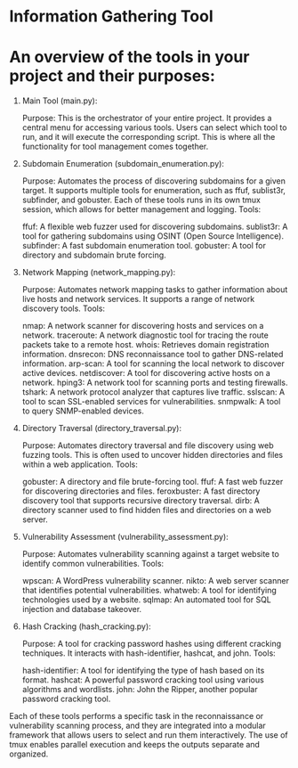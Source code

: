 # Information Gathering Tool
# An overview of the tools in your project and their purposes:

1. Main Tool (main.py):

    Purpose: This is the orchestrator of your entire project. It provides a central menu for accessing various tools. Users can select which tool to run, and it will execute the corresponding script. This is where all the functionality for tool management comes together.

2. Subdomain Enumeration (subdomain\_enumeration.py):

    Purpose: Automates the process of discovering subdomains for a given target. It supports multiple tools for enumeration, such as ffuf, sublist3r, subfinder, and gobuster. Each of these tools runs in its own tmux session, which allows for better management and logging.
    Tools:

      ffuf: A flexible web fuzzer used for discovering subdomains.
      sublist3r: A tool for gathering subdomains using OSINT (Open Source Intelligence).
      subfinder: A fast subdomain enumeration tool.
      gobuster: A tool for directory and subdomain brute forcing.

3. Network Mapping (network\_mapping.py):

    Purpose: Automates network mapping tasks to gather information about live hosts and network services. It supports a range of network discovery tools.
    Tools:

      nmap: A network scanner for discovering hosts and services on a network.
      traceroute: A network diagnostic tool for tracing the route packets take to a remote host.
      whois: Retrieves domain registration information.
      dnsrecon: DNS reconnaissance tool to gather DNS-related information.
      arp-scan: A tool for scanning the local network to discover active devices.
      netdiscover: A tool for discovering active hosts on a network.
      hping3: A network tool for scanning ports and testing firewalls.
      tshark: A network protocol analyzer that captures live traffic.
      sslscan: A tool to scan SSL-enabled services for vulnerabilities.
      snmpwalk: A tool to query SNMP-enabled devices.

4. Directory Traversal (directory\_traversal.py):

    Purpose: Automates directory traversal and file discovery using web fuzzing tools. This is often used to uncover hidden directories and files within a web application.
    Tools:

      gobuster: A directory and file brute-forcing tool.
      ffuf: A fast web fuzzer for discovering directories and files.
      feroxbuster: A fast directory discovery tool that supports recursive directory traversal.
      dirb: A directory scanner used to find hidden files and directories on a web server.

5. Vulnerability Assessment (vulnerability\_assessment.py):

    Purpose: Automates vulnerability scanning against a target website to identify common vulnerabilities.
    Tools:

      wpscan: A WordPress vulnerability scanner.
      nikto: A web server scanner that identifies potential vulnerabilities.
      whatweb: A tool for identifying technologies used by a website.
      sqlmap: An automated tool for SQL injection and database takeover.

6. Hash Cracking (hash\_cracking.py):

    Purpose: A tool for cracking password hashes using different cracking techniques. It interacts with hash-identifier, hashcat, and john.
    Tools:

      hash-identifier: A tool for identifying the type of hash based on its format.
      hashcat: A powerful password cracking tool using various algorithms and wordlists.
      john: John the Ripper, another popular password cracking tool.

Each of these tools performs a specific task in the reconnaissance or vulnerability scanning process, and they are integrated into a modular framework that allows users to select and run them interactively. The use of tmux enables parallel execution and keeps the outputs separate and organized.
